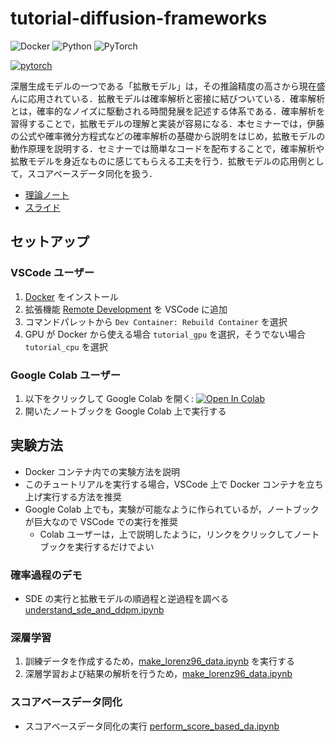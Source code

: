 # tutorial-diffusion-frameworks

![Docker](https://img.shields.io/badge/docker-%230db7ed.svg?style=for-the-badge&logo=docker&logoColor=white) ![Python](https://img.shields.io/badge/python-3670A0?style=for-the-badge&logo=python&logoColor=ffdd54) ![PyTorch](https://img.shields.io/badge/PyTorch-%23EE4C2C.svg?style=for-the-badge&logo=PyTorch&logoColor=white)

[![pytorch](https://img.shields.io/badge/PyTorch-2.5.1-informational)](https://pytorch.org/)

深層生成モデルの一つである「拡散モデル」は，その推論精度の高さから現在盛んに応用されている．拡散モデルは確率解析と密接に結びついている．確率解析とは，確率的なノイズに駆動される時間発展を記述する体系である．確率解析を習得することで，拡散モデルの理解と実装が容易になる．本セミナーでは，伊藤の公式や確率微分方程式などの確率解析の基礎から説明をはじめ，拡散モデルの動作原理を説明する．セミナーでは簡単なコードを配布することで，確率解析や拡散モデルを身近なものに感じてもらえる工夫を行う．拡散モデルの応用例として，スコアベースデータ同化を扱う．

- [理論ノート]()
- [スライド]()

## セットアップ

### VSCode ユーザー

1. [Docker](https://www.docker.com/ja-jp/) をインストール
2. 拡張機能 [Remote Development](https://code.visualstudio.com/docs/remote/remote-overview) を VSCode に追加
3. コマンドパレットから `Dev Container: Rebuild Container` を選択
4. GPU が Docker から使える場合 `tutorial_gpu` を選択，そうでない場合 `tutorial_cpu` を選択

### Google Colab ユーザー

1. 以下をクリックして Google Colab を開く: [![Open In Colab](https://colab.research.google.com/assets/colab-badge.svg)](https://colab.research.google.com/github/YukiYasuda2718/tutorial-diffusion-frameworks/blob/main/notebooks/run_on_your_google_colab.ipynb)
2. 開いたノートブックを Google Colab 上で実行する

## 実験方法

- Docker コンテナ内での実験方法を説明
- このチュートリアルを実行する場合，VSCode 上で Docker コンテナを立ち上げ実行する方法を推奨
- Google Colab 上でも，実験が可能なように作られているが，ノートブックが巨大なので VSCode での実行を推奨
  - Colab ユーザーは，上で説明したように，リンクをクリックしてノートブックを実行するだけでよい

### 確率過程のデモ

- SDE の実行と拡散モデルの順過程と逆過程を調べる [understand_sde_and_ddpm.ipynb](./notebooks/understand_sde_and_ddpm.ipynb)

### 深層学習

1. 訓練データを作成するため，[make_lorenz96_data.ipynb](./notebooks/make_lorenz96_data.ipynb) を実行する
2. 深層学習および結果の解析を行うため，[make_lorenz96_data.ipynb](./notebooks/train_and_test_ddpm.ipynb)

### スコアベースデータ同化

- スコアベースデータ同化の実行 [perform_score_based_da.ipynb](./notebooks/perform_score_based_da.ipynb)
